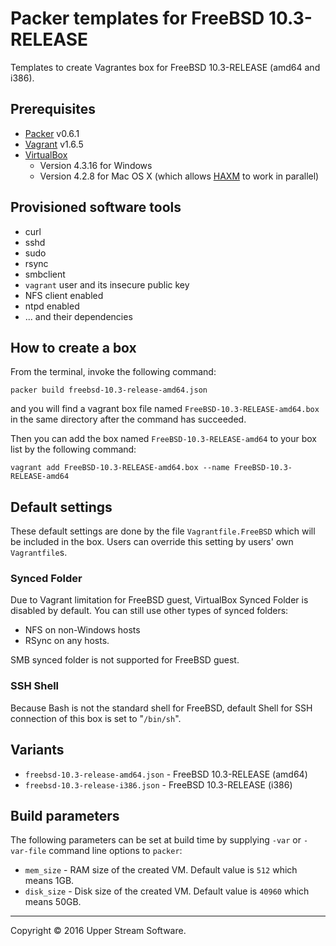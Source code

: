 # Packer templates for FreeBSD 10.3-RELEASE

Templates to create Vagrantes box for FreeBSD 10.3-RELEASE (amd64 and i386).

## Prerequisites

* [Packer] v0.6.1
* [Vagrant] v1.6.5
* [VirtualBox]
	* Version 4.3.16 for Windows
	* Version 4.2.8 for Mac OS X (which allows [HAXM] to work in parallel)

[Packer]: https://www.packer.io/ "Packer by HashiCorp"
[Vagrant]: https://www.vagrantup.com/ "Vagrant"
[VirtualBox]: https://www.virtualbox.org/ "Oracle VM VirtualBox"
[HAXM]: https://software.intel.com/en-us/android/articles/intel-hardware-accelerated-execution-manager
        "Intel&reg; Hardware Accelerated Execution Manager"

## Provisioned software tools

* curl
* sshd
* sudo
* rsync
* smbclient
* `vagrant` user and its insecure public key
* NFS client enabled
* ntpd enabled
* ... and their dependencies

## How to create a box

From the terminal, invoke the following command:

	packer build freebsd-10.3-release-amd64.json

and you will find a vagrant box file named `FreeBSD-10.3-RELEASE-amd64.box`
in the same directory after the command has succeeded.

Then you can add the box named `FreeBSD-10.3-RELEASE-amd64` to your box list
by the following command:

	vagrant add FreeBSD-10.3-RELEASE-amd64.box --name FreeBSD-10.3-RELEASE-amd64

## Default settings

These default settings are done by the file `Vagrantfile.FreeBSD` which will be included in the box.
Users can override this setting by users' own `Vagrantfile`s.

### Synced Folder

Due to Vagrant limitation for FreeBSD guest, VirtualBox Synced Folder is disabled by default.
You can still use other types of synced folders:

* NFS on non-Windows hosts
* RSync on any hosts.

SMB synced folder is not supported for FreeBSD guest.

### SSH Shell

Because Bash is not the standard shell for FreeBSD, default Shell for SSH connection of this box
is set to "`/bin/sh`".

## Variants

* `freebsd-10.3-release-amd64.json` - FreeBSD 10.3-RELEASE (amd64)
* `freebsd-10.3-release-i386.json` - FreeBSD 10.3-RELEASE (i386)

## Build parameters

The following parameters can be set at build time by supplying `-var` or `-var-file` command line options to `packer`:

* `mem_size` - RAM size of the created VM.  Default value is `512` which means 1GB.
* `disk_size` - Disk size of the created VM.  Default value is `40960` which means 50GB.

- - -

Copyright &copy; 2016 Upper Stream Software.
